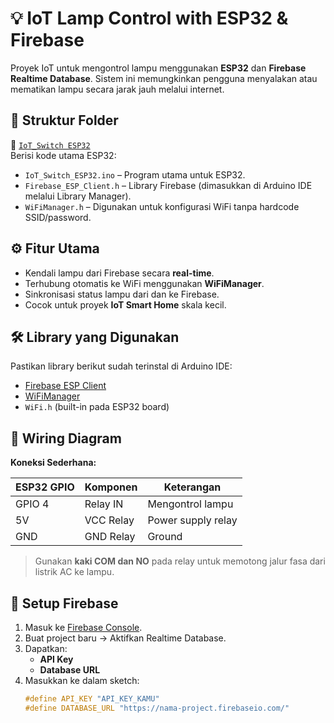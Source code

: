 # 💡 IoT Lamp Control with ESP32 & Firebase

Proyek IoT untuk mengontrol lampu menggunakan **ESP32** dan **Firebase Realtime Database**. Sistem ini memungkinkan pengguna menyalakan atau mematikan lampu secara jarak jauh melalui internet.

## 📂 Struktur Folder

📁 [`IoT_Switch ESP32`](https://github.com/Adhe110/IoT_Switch/tree/main/IoT_Switch%20ESP32)  
Berisi kode utama ESP32:
- `IoT_Switch_ESP32.ino` – Program utama untuk ESP32.
- `Firebase_ESP_Client.h` – Library Firebase (dimasukkan di Arduino IDE melalui Library Manager).
- `WiFiManager.h` – Digunakan untuk konfigurasi WiFi tanpa hardcode SSID/password.

## ⚙️ Fitur Utama
- Kendali lampu dari Firebase secara **real-time**.
- Terhubung otomatis ke WiFi menggunakan **WiFiManager**.
- Sinkronisasi status lampu dari dan ke Firebase.
- Cocok untuk proyek **IoT Smart Home** skala kecil.

## 🛠️ Library yang Digunakan

Pastikan library berikut sudah terinstal di Arduino IDE:
- [Firebase ESP Client](https://github.com/mobizt/Firebase-ESP-Client)
- [WiFiManager](https://github.com/tzapu/WiFiManager)
- `WiFi.h` (built-in pada ESP32 board)

## 🔌 Wiring Diagram

**Koneksi Sederhana:**

| ESP32 GPIO | Komponen | Keterangan            |
|------------|-----------|-----------------------|
| GPIO 4     | Relay IN  | Mengontrol lampu      |
| 5V         | VCC Relay | Power supply relay    |
| GND        | GND Relay | Ground                |

> Gunakan **kaki COM dan NO** pada relay untuk memotong jalur fasa dari listrik AC ke lampu.

## 🔧 Setup Firebase

1. Masuk ke [Firebase Console](https://console.firebase.google.com/).
2. Buat project baru → Aktifkan Realtime Database.
3. Dapatkan:
   - **API Key**
   - **Database URL**
4. Masukkan ke dalam sketch:
   ```cpp
   #define API_KEY "API_KEY_KAMU"
   #define DATABASE_URL "https://nama-project.firebaseio.com/"
